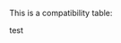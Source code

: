 This is a compatibility table:

<compatability topic="css" type="property" feature="font-size">test</compatability>